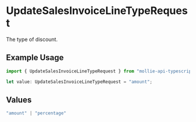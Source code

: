 # UpdateSalesInvoiceLineTypeRequest

The type of discount.

## Example Usage

```typescript
import { UpdateSalesInvoiceLineTypeRequest } from "mollie-api-typescript/models/operations";

let value: UpdateSalesInvoiceLineTypeRequest = "amount";
```

## Values

```typescript
"amount" | "percentage"
```